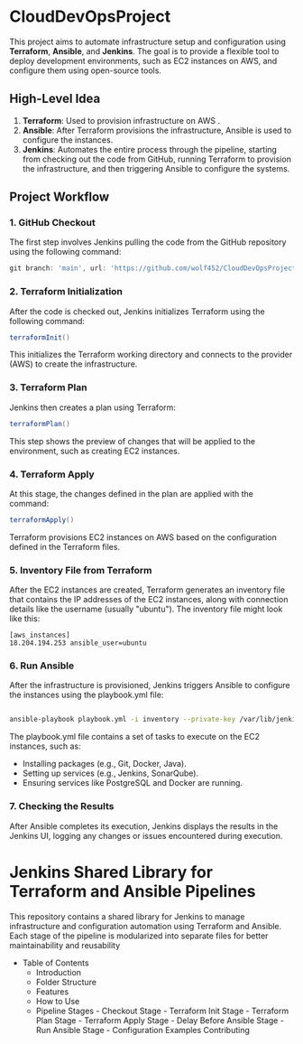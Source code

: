 # CloudDevOpsProject

This project aims to automate infrastructure setup and configuration using **Terraform**, **Ansible**, and **Jenkins**. The goal is to provide a flexible tool to deploy development environments, such as EC2 instances on AWS, and configure them using open-source tools.

## High-Level Idea

1. **Terraform**: Used to provision infrastructure on AWS .
2. **Ansible**: After Terraform provisions the infrastructure, Ansible is used to configure the instances.
3. **Jenkins**: Automates the entire process through the pipeline, starting from checking out the code from GitHub, running Terraform to provision the infrastructure, and then triggering Ansible to configure the systems.

## Project Workflow

### 1. **GitHub Checkout**
The first step involves Jenkins pulling the code from the GitHub repository using the following command:
```groovy
git branch: 'main', url: 'https://github.com/wolf452/CloudDevOpsProject.git
```
### 2. Terraform Initialization
After the code is checked out, Jenkins initializes Terraform using the following command:
```groovy
terraformInit()
```
This initializes the Terraform working directory and connects to the provider (AWS) to create the infrastructure.

### 3. Terraform Plan
Jenkins then creates a plan using Terraform:

```groovy
terraformPlan()
```
This step shows the preview of changes that will be applied to the environment, such as creating EC2 instances.

### 4. Terraform Apply
At this stage, the changes defined in the plan are applied with the command:

```groovy
terraformApply()
```
Terraform provisions EC2 instances on AWS based on the configuration defined in the Terraform files.

### 5. Inventory File from Terraform
After the EC2 instances are created, Terraform generates an inventory file that contains the IP addresses of the EC2 instances, along with connection details like the username (usually "ubuntu"). The inventory file might look like this:
```
[aws_instances]
18.204.194.253 ansible_user=ubuntu
```

### 6. Run Ansible
After the infrastructure is provisioned, Jenkins triggers Ansible to configure the instances using the playbook.yml file:

```bash

ansible-playbook playbook.yml -i inventory --private-key /var/lib/jenkins/workspace/Iaac-ansible/ansible/ssh15462748033567534218.key -u ubuntu -e "ansible_ssh_extra_args='-o StrictHostKeyChecking=no'"
```
The playbook.yml file contains a set of tasks to execute on the EC2 instances, such as:

   - Installing packages (e.g., Git, Docker, Java).
   - Setting up services (e.g., Jenkins, SonarQube).
  - Ensuring services like PostgreSQL and Docker are running.

### 7. Checking the Results
After Ansible completes its execution, Jenkins displays the results in the Jenkins UI, logging any changes or issues encountered during execution.


# Jenkins Shared Library for Terraform and Ansible Pipelines
This repository contains a shared library for Jenkins to manage infrastructure and configuration automation using Terraform and Ansible. Each stage of the pipeline is modularized into separate files for better maintainability and reusability

- Table of Contents
   - Introduction
   - Folder Structure
   - Features
   - How to Use
   - Pipeline Stages
           - Checkout Stage
           - Terraform Init Stage
           - Terraform Plan Stage
           - Terraform Apply Stage
           - Delay Before Ansible Stage
           - Run Ansible Stage
           - Configuration
Examples
Contributing
